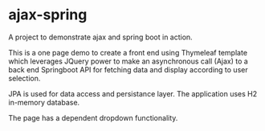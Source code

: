 # ajax-spring
A project to demonstrate ajax and spring boot in action.

This is a one page demo to create a front end using Thymeleaf template which leverages JQuery power to make an asynchronous call (Ajax) to a back end Springboot API for fetching data and display according to user selection.

JPA is used for data access and persistance layer. The application uses H2 in-memory database.

The page has a dependent dropdown functionality.

